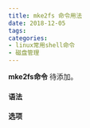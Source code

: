 ```yaml
---
title: mke2fs 命令用法
date: 2018-12-05
tags:
categories: 
- linux常用shell命令
- 磁盘管理
---
```

**mke2fs命令** 待添加。
<!-- more --> 
#### **语法**


#### **选项**
